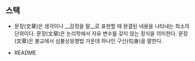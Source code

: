 ## 스택

+ 문장(文章)은 생각이나 __감정을 말__로 표현할 때 완결된 내용을 나타내는 최소의 단위이다. 문장(文章)은 논리학에서 자유 변수를 갖지 않는 정식을 의미한다. 문장(文章)은 불교에서 심불상응행법 가운데 하나인 구신(句身)을 말한다.


+ README
